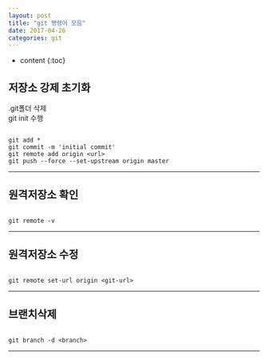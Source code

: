 ```yaml
---
layout: post
title: "git 명령어 모음"
date: 2017-04-26
categories: git
---
```


* content
{:toc}

## 저장소 강제 초기화
.git폴더 삭제<br>
git init 수행
```

git add *
git commit -m 'initial commit'
git remote add origin <url>
git push --force --set-upstream origin master

```
***

## 원격저장소 확인

```git

git remote -v

```
***

## 원격저장소 수정

```git

git remote set-url origin <git-url> 

```
***

## 브랜치삭제

```git

git branch -d <branch>

```
***